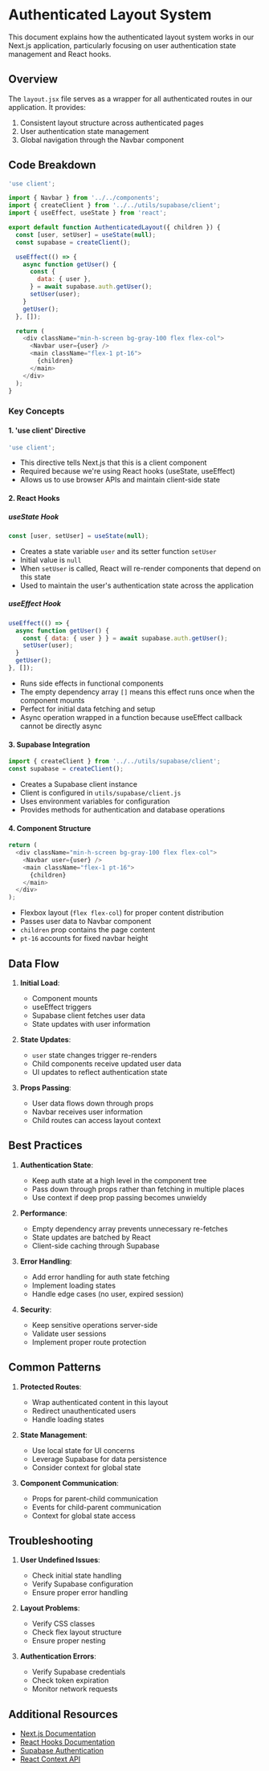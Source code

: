 # Authenticated Layout System

This document explains how the authenticated layout system works in our Next.js application, particularly focusing on user authentication state management and React hooks.

## Overview

The `layout.jsx` file serves as a wrapper for all authenticated routes in our application. It provides:
1. Consistent layout structure across authenticated pages
2. User authentication state management
3. Global navigation through the Navbar component

## Code Breakdown

```javascript
'use client';

import { Navbar } from '../../components';
import { createClient } from '../../utils/supabase/client';
import { useEffect, useState } from 'react';

export default function AuthenticatedLayout({ children }) {
  const [user, setUser] = useState(null);
  const supabase = createClient();

  useEffect(() => {
    async function getUser() {
      const {
        data: { user },
      } = await supabase.auth.getUser();
      setUser(user);
    }
    getUser();
  }, []);

  return (
    <div className="min-h-screen bg-gray-100 flex flex-col">
      <Navbar user={user} />
      <main className="flex-1 pt-16">
        {children}
      </main>
    </div>
  );
}
```

### Key Concepts

#### 1. 'use client' Directive
```javascript
'use client';
```
- This directive tells Next.js that this is a client component
- Required because we're using React hooks (useState, useEffect)
- Allows us to use browser APIs and maintain client-side state

#### 2. React Hooks

##### useState Hook
```javascript
const [user, setUser] = useState(null);
```
- Creates a state variable `user` and its setter function `setUser`
- Initial value is `null`
- When `setUser` is called, React will re-render components that depend on this state
- Used to maintain the user's authentication state across the application

##### useEffect Hook
```javascript
useEffect(() => {
  async function getUser() {
    const { data: { user } } = await supabase.auth.getUser();
    setUser(user);
  }
  getUser();
}, []);
```
- Runs side effects in functional components
- The empty dependency array `[]` means this effect runs once when the component mounts
- Perfect for initial data fetching and setup
- Async operation wrapped in a function because useEffect callback cannot be directly async

#### 3. Supabase Integration

```javascript
import { createClient } from '../../utils/supabase/client';
const supabase = createClient();
```
- Creates a Supabase client instance
- Client is configured in `utils/supabase/client.js`
- Uses environment variables for configuration
- Provides methods for authentication and database operations

#### 4. Component Structure

```javascript
return (
  <div className="min-h-screen bg-gray-100 flex flex-col">
    <Navbar user={user} />
    <main className="flex-1 pt-16">
      {children}
    </main>
  </div>
);
```
- Flexbox layout (`flex flex-col`) for proper content distribution
- Passes user data to Navbar component
- `children` prop contains the page content
- `pt-16` accounts for fixed navbar height

## Data Flow

1. **Initial Load**:
   - Component mounts
   - useEffect triggers
   - Supabase client fetches user data
   - State updates with user information

2. **State Updates**:
   - `user` state changes trigger re-renders
   - Child components receive updated user data
   - UI updates to reflect authentication state

3. **Props Passing**:
   - User data flows down through props
   - Navbar receives user information
   - Child routes can access layout context

## Best Practices

1. **Authentication State**:
   - Keep auth state at a high level in the component tree
   - Pass down through props rather than fetching in multiple places
   - Use context if deep prop passing becomes unwieldy

2. **Performance**:
   - Empty dependency array prevents unnecessary re-fetches
   - State updates are batched by React
   - Client-side caching through Supabase

3. **Error Handling**:
   - Add error handling for auth state fetching
   - Implement loading states
   - Handle edge cases (no user, expired session)

4. **Security**:
   - Keep sensitive operations server-side
   - Validate user sessions
   - Implement proper route protection

## Common Patterns

1. **Protected Routes**:
   - Wrap authenticated content in this layout
   - Redirect unauthenticated users
   - Handle loading states

2. **State Management**:
   - Use local state for UI concerns
   - Leverage Supabase for data persistence
   - Consider context for global state

3. **Component Communication**:
   - Props for parent-child communication
   - Events for child-parent communication
   - Context for global state access

## Troubleshooting

1. **User Undefined Issues**:
   - Check initial state handling
   - Verify Supabase configuration
   - Ensure proper error handling

2. **Layout Problems**:
   - Verify CSS classes
   - Check flex layout structure
   - Ensure proper nesting

3. **Authentication Errors**:
   - Verify Supabase credentials
   - Check token expiration
   - Monitor network requests

## Additional Resources

- [Next.js Documentation](https://nextjs.org/docs)
- [React Hooks Documentation](https://reactjs.org/docs/hooks-intro.html)
- [Supabase Authentication](https://supabase.com/docs/guides/auth)
- [React Context API](https://reactjs.org/docs/context.html)
